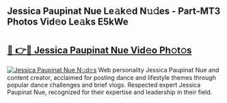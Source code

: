 ## Jessica Paupinat Nue Le𝚊k𝚎d N𝚞𝚍es - Part-MT3 Photos Vid𝚎o Le𝚊ks E5kWe

# <h2><a href="http://fbail1o.evod.top/?m=Jessica+Paupinat+Nue">🔗 👉🔴 Jessica Paupinat Nue Vid𝚎o Ph𝚘t𝚘s</a></h2>

[![Jessica Paupinat Nue N𝚞d𝚎s](https://i.imgur.com/8V9OHl7.gif)](http://fbail1o.evod.top/?m=Jessica+Paupinat+Nue)
Web personality Jessica Paupinat Nue and content creator, acclaimed for posting dance and lifestyle themes through popular dance challenges and brief vlogs. Respected expert Jessica Paupinat Nue, recognized for their expertise and leadership in their field. 

